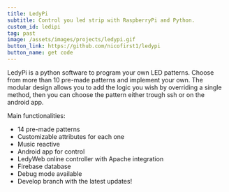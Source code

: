 ```yaml
---
title: LedyPi
subtitle: Control you led strip with RaspberryPi and Python.
custom_id: ledipi
tag: past
image: /assets/images/projects/ledypi.gif
button_link: https://github.com/nicofirst1/ledypi
button_name: get code
---
```


LedyPi is a python software to program your own LED patterns.
Choose from more than 10 pre-made patterns and implement your own. The modular design allows you to add the logic you wish by overriding a single method, then you can choose the pattern either trough ssh or on the android app.

Main functionalities:

- 14 pre-made patterns
- Customizable attributes for each one
- Music reactive
- Android app for control
- LedyWeb online controller with Apache integration
- Firebase database
- Debug mode available
- Develop branch with the latest updates!
